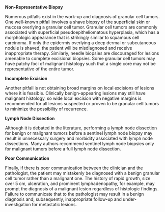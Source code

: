 **Non-Representative Biopsy**

Numerous pitfalls exist in the work-up and diagnosis of granular cell tumors. One well-known pitfall involves a shave biopsy of the superficial skin or mucosa overlying a granular cell tumor. Granular cell tumors are commonly associated with superficial pseudoepitheliomatous hyperplasia, which has a morphologic appearance that is strikingly similar to squamous cell carcinoma. If only the epidermis overlying a deep dermal or subcutaneous nodule is shaved, the patient will be misdiagnosed and receive inappropriate therapy. Similarly, needle biopsies are discouraged for lesions amenable to complete excisional biopsies. Some granular cell tumors may have patchy foci of malignant histology such that a single core may not be representative of the entire tumor.

**Incomplete Excision**

Another pitfall is not obtaining broad margins on local excisions of lesions where it is feasible. Clinically benign-appearing lesions may still have malignant histology, so wide local excision with negative margins is recommended for all lesions suspected or proven to be granular cell tumors to minimize the possibility of recurrence.

**Lymph Node Dissection**

Although it is debated in the literature, performing a lymph node dissection for benign or malignant tumors before a sentinel lymph node biopsy may result in unnecessary surgery and morbidity associated with lymph node dissections. Many authors recommend sentinel lymph node biopsies only for malignant tumors before a full lymph node dissection.

**Poor Communication**

Finally, if there is poor communication between the clinician and the pathologist, the patient may mistakenly be diagnosed with a benign granular cell tumor rather than a malignant one. The history of rapid growth, size over 5 cm, ulceration, and prominent lymphadenopathy, for example, may prompt the diagnosis of a malignant lesion regardless of histologic findings. Failure to communicate that to the pathologist may result in a benign diagnosis and, subsequently, inappropriate follow-up and under-investigation for metastatic lesions.